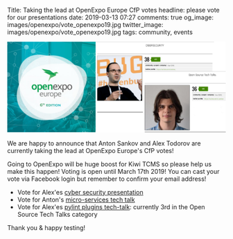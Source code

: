 Title: Taking the lead at OpenExpo Europe CfP votes
headline: please vote for our presentations
date: 2019-03-13 07:27
comments: true
og_image: images/openexpo/vote_openexpo19.jpg
twitter_image: images/openexpo/vote_openexpo19.jpg
tags: community, events

<img src="/images/openexpo/vote_openexpo19.jpg"
     alt="Vote for Kiwi TCMS at OpenExpo"
     style="float: none">

We are happy to announce that Anton Sankov and Alex Todorov are currently taking
the lead at OpenExpo Europe's CfP votes!

Going to OpenExpo will be huge boost for Kiwi TCMS so please help us make this happen!
Voting is open until March 17th 2019! You can cast your vote via Facebook login
but remember to confirm your email address!


- Vote for Alex'es
  [cyber security presentation](https://a.cstmapp.com/entries/29369/sort:votes/direction:desc)
- Vote for Anton's
  [micro-services tech talk](https://a.cstmapp.com/entries/30063/sort:votes/direction:desc)
- Vote for Alex'es
  [pylint plugins tech-talk](https://a.cstmapp.com/entries/30063/sort:votes/direction:desc):
  currently 3rd in the Open Source Tech Talks category


Thank you &amp; happy testing!

